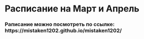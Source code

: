 <h1>Расписание на Март и Апрель</h1>

<h3>Раписание можно посмотреть по ссылке: https://mistaken1202.github.io/mistaken1202/</h3>
